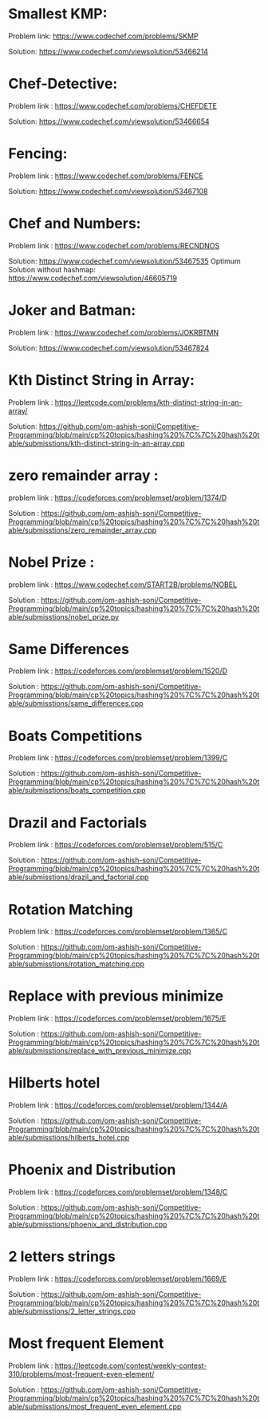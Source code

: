 # Smallest KMP: 

  Problem link: https://www.codechef.com/problems/SKMP
  
  Solution: 
  https://www.codechef.com/viewsolution/53466214
  
  
# Chef-Detective:

  Problem link : https://www.codechef.com/problems/CHEFDETE
  
  Solution:
  https://www.codechef.com/viewsolution/53466654
  


# Fencing: 

  Problem link : https://www.codechef.com/problems/FENCE
  
  Solution: 
  https://www.codechef.com/viewsolution/53467108
  
# Chef and Numbers:

  Problem link : https://www.codechef.com/problems/RECNDNOS
  
  Solution:
  https://www.codechef.com/viewsolution/53467535
  Optimum Solution without hashmap:
  https://www.codechef.com/viewsolution/46605719
  
# Joker and Batman:

  Problem link : https://www.codechef.com/problems/JOKRBTMN
  
  Solution: 
  https://www.codechef.com/viewsolution/53467824
 
 # Kth Distinct String in Array:
 
  Problem link : https://leetcode.com/problems/kth-distinct-string-in-an-array/
  
  Solution:
  https://github.com/om-ashish-soni/Competitive-Programming/blob/main/cp%20topics/hashing%20%7C%7C%20hash%20table/submisstions/kth-distinct-string-in-an-array.cpp

# zero remainder array : 

  problem link :  https://codeforces.com/problemset/problem/1374/D
  
  Solution : https://github.com/om-ashish-soni/Competitive-Programming/blob/main/cp%20topics/hashing%20%7C%7C%20hash%20table/submisstions/zero_remainder_array.cpp
  
# Nobel Prize : 
  
  problem link : https://www.codechef.com/START2B/problems/NOBEL
  
  Solution : https://github.com/om-ashish-soni/Competitive-Programming/blob/main/cp%20topics/hashing%20%7C%7C%20hash%20table/submisstions/nobel_prize.py

# Same Differences 
  
  Problem link : https://codeforces.com/problemset/problem/1520/D
  
  Solution : https://github.com/om-ashish-soni/Competitive-Programming/blob/main/cp%20topics/hashing%20%7C%7C%20hash%20table/submisstions/same_differences.cpp
  
# Boats Competitions 
  Problem link : https://codeforces.com/problemset/problem/1399/C
  
  Solution : https://github.com/om-ashish-soni/Competitive-Programming/blob/main/cp%20topics/hashing%20%7C%7C%20hash%20table/submisstions/boats_competition.cpp

# Drazil and Factorials 
  Problem link : https://codeforces.com/problemset/problem/515/C
  
  Solution : https://github.com/om-ashish-soni/Competitive-Programming/blob/main/cp%20topics/hashing%20%7C%7C%20hash%20table/submisstions/drazil_and_factorial.cpp

# Rotation Matching 
  Problem link : https://codeforces.com/problemset/problem/1365/C
  
  Solution : https://github.com/om-ashish-soni/Competitive-Programming/blob/main/cp%20topics/hashing%20%7C%7C%20hash%20table/submisstions/rotation_matching.cpp
  
# Replace with previous minimize 
  Problem link : https://codeforces.com/problemset/problem/1675/E
  
  Solution : https://github.com/om-ashish-soni/Competitive-Programming/blob/main/cp%20topics/hashing%20%7C%7C%20hash%20table/submisstions/replace_with_previous_minimize.cpp
  
  
# Hilberts hotel
  Problem link : https://codeforces.com/problemset/problem/1344/A
  
  Solution : https://github.com/om-ashish-soni/Competitive-Programming/blob/main/cp%20topics/hashing%20%7C%7C%20hash%20table/submisstions/hilberts_hotel.cpp
  
# Phoenix and Distribution
  Problem link : https://codeforces.com/problemset/problem/1348/C
  
  Solution : https://github.com/om-ashish-soni/Competitive-Programming/blob/main/cp%20topics/hashing%20%7C%7C%20hash%20table/submisstions/phoenix_and_distribution.cpp
  
# 2 letters strings
  Problem link : https://codeforces.com/problemset/problem/1669/E
  
  Solution : https://github.com/om-ashish-soni/Competitive-Programming/blob/main/cp%20topics/hashing%20%7C%7C%20hash%20table/submisstions/2_letter_strings.cpp

# Most frequent Element 
  Problem link : https://leetcode.com/contest/weekly-contest-310/problems/most-frequent-even-element/
  
  Solution : https://github.com/om-ashish-soni/Competitive-Programming/blob/main/cp%20topics/hashing%20%7C%7C%20hash%20table/submisstions/most_frequent_even_element.cpp
